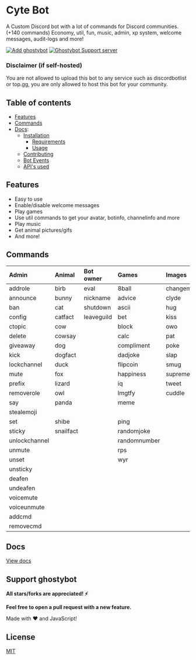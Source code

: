 

# Cyte Bot

A Custom Discord bot with a lot of commands for Discord communities. (+140 commands) Economy, util, fun, music, admin, xp system, welcome messages, audit-logs and more!

[![Add ghostybot](./.github/add-ghostybot.svg)](https://discord.com/oauth2/authorize?client_id=754765403489828946&scope=bot&permissions=8)
[![Ghostybot Support server](./.github/join-support-server.svg)](https://discord.gg/Yjd67NS)

### Disclaimer (if self-hosted)

You are not allowed to upload this bot to any service such as discordbotlist or top.gg, you are only allowed to host this bot for your community.

## Table of contents

- [Features](#features)
- [Commands](#commands)
- [Docs](docs/README.md):
  - [Installation](docs/INSTALLATION.md)
    - [Requirements](docs/INSTALLATION.md#requirements)
    - [Usage](docs/INSTALLATION.md#usage)
  - [Contributing](docs/CONTRIBUTING.md)
  - [Bot Events](/docs/BOT_EVENTS)
  - [API's used](/docs/APIS_USED.md)

## Features

- Easy to use
- Enable/disable welcome messages
- Play games
- Use util commands to get your avatar, botinfo, channelinfo and more
- Play music
- Get animal pictures/gifs
- And more!

## Commands

| Admin         | Animal    | Bot owner  | Games        | Images       | Music      | NSFW     | Util         | Economy          | Levels      |
| :------------ | :-------- | :--------- | :----------- | :----------- | :--------- | :------- | :----------- | :--------------- | :---------- |
| addrole       | birb      | eval       | 8ball        | changemymind | clearqueue | boobs    | avatar       | balance          | givexp      |
| announce      | bunny     | nickname   | advice       | clyde        | leave      | butt     | bmi          | buy              | leaderboard |
| ban           | cat       | shutdown   | ascii        | hug          | nowplaying | neko     | botinfo      | daily            | level       |
| config        | catfact   | leaveguild | bet          | kiss         | pause      | hentai   | botinvite    | deposit          | xp          |
| ctopic        | cow       |            | block        | owo          | play       | 4k       | bugreport    | dice             |
| delete        | cowsay    |            | calc         | pat          | queue      | gonewild | channelinfo  | inventory        |
| giveaway      | dog       |            | compliment   | poke         | resume     | blowjob  | channels     | moneyleaderboard |
| kick          | dogfact   |            | dadjoke      | slap         | skip       | heko     | define       | profile          |
| lockchannel   | duck      |            | flipcoin     | smug         | stop       |          | dependencies | rob              |
| mute          | fox       |            | happiness    | supreme      | volume     |          | emojis       | store            |
| prefix        | lizard    |            | iq           | tweet        |            |          | github       | withdraw         |
| removerole    | owl       |            | lmgtfy       | cuddle       |            |          | help         | work             |
| say           | panda     |            | meme         |              |            |          | instagram    |
| stealemoji    |           |            |              |              |            |          |              |                  |
| set           | shibe     |            | ping         |              |            |          | invite       |
| sticky        | snailfact |            | randomjoke   |              |            |          | membercount  |
| unlockchannel |           |            | randomnumber |              |            |          | minecraft    |
| unmute        |           |            | rps          |              |            |          | morse        |
| unset         |           |            | wyr          |              |            |          | npm          |
| unsticky      |           |            |              |              |            |          | serverinfo   |
| deafen        |           |            |              |              |            |          | suggest      |
| undeafen      |           |            |              |              |            |          | translate    |
| voicemute     |           |            |              |              |            |          | uptime       |
| voiceunmute   |           |            |              |              |            |          | userinfo     |
| addcmd        |           |            |              |              |            |          | weather      |
| removecmd     |           |            |              |              |            |          | worldclock   |

## Docs

[View docs](/docs/README.md)

## Support ghostybot

**All stars/forks are appreciated! ⚡**

**Feel free to open a pull request with a new feature.**

<p>Made with ❤️ and JavaScript!</p>

## License

[MIT](./LICENSE)
